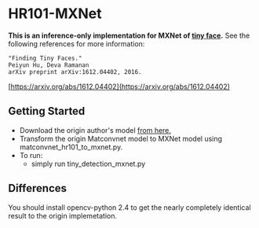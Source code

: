 # HR101-MXNet
**This is an inference-only implementation for MXNet of [tiny face](https://github.com/peiyunh/tiny).**
See the following references for more information:
```
"Finding Tiny Faces."
Peiyun Hu, Deva Ramanan
arXiv preprint arXiv:1612.04402, 2016.
```
[https://arxiv.org/abs/1612.04402](https://arxiv.org/abs/1612.04402)

## Getting Started
  * Download the origin author's model [from here.](https://www.cs.cmu.edu/~peiyunh/tiny/hr_res101.mat)
  * Transform the origin Matconvnet model to MXNet model using matconvnet_hr101_to_mxnet.py.
  * To run:
    * simply run tiny_detection_mxnet.py

## Differences
  You should install opencv-python 2.4 to get the nearly completely identical result to the origin implemetation.
